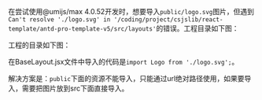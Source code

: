 在尝试使用@umijs/max 4.0.52开发时，想要导入`public/logo.svg`图片，但遇到`Can't resolve './logo.svg' in '/coding/project/csjslib/react-template/antd-pro-template-v5/src/layouts'`的错误。工程目录如下图：

工程的目录如下图：

在BaseLayout.jsx文件中导入的代码是`import Logo from './logo.svg';`。

解决方案是：`public`下面的资源不能导入，只能通过url绝对路径使用，如果要导入，需要把图片放到src下面直接导入。
